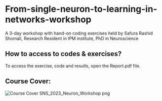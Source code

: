 # From-single-neuron-to-learning-in-networks-workshop
A 3-day workshop with hand-on coding exercises held by Safura Rashid Shomali, Research Resident in IPM institute, PhD in Neuroscience

## How to access to codes & exercises?
To access the exercise, code and results, open the Report.pdf file.

## Course Cover:

![Course Cover SNS_2023_Neuron_Workshop png](https://uut.ac.ir/files/publicrelations/images/1401-1/10/SNS_2023_Neuron_Workshop.png.jpg)

